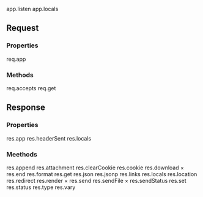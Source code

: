 app.listen
app.locals

## Request
### Properties
req.app

### Methods
req.accepts
req.get
  
  
## Response
### Properties
res.app
res.headerSent
res.locals
  
### Meethods 
res.append
res.attachment
res.clearCookie
res.cookie
res.download ×
res.end
res.format
res.get
res.json
res.jsonp
res.links
res.locals
res.location
res.redirect
res.render ×
res.send
res.sendFile ×
res.sendStatus
res.set
res.status
res.type
res.vary

